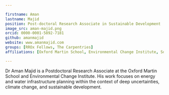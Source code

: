 ```yaml
---

firstname: Aman
lastname: Majid
position: Post-doctoral Research Associate in Sustainable Development  
image_src: aman-majid.png
orcid: 0000-0001-5892-7181
github: amanmajid
website: www.amanmajid.com
groups: [RROx Fellows, The Carpentries]
affiliations: [Oxford Martin School, Environmental Change Institute, Social Sciences Division]

---
```


Dr Aman Majid is a Postdoctoral Research Associate at the Oxford Martin School and Environmental Change Institute. His work focuses on energy and water infrastructure planning within the context of deep uncertainties, climate change, and sustainable development. 
